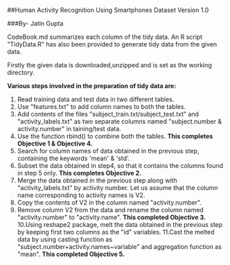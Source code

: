 ##Human Activity Recognition Using Smartphones Dataset Version 1.0

###By- Jatin Gupta

CodeBook.md summarizes each column of the tidy data. An R script "TidyData.R" has also been provided to generate tidy data from the given data.

Firstly the given data is downloaded,unzipped and is set as the working directory.

**Various steps involved in the preparation of tidy data are:**

1. Read training data and test data in two different tables.
2. Use "features.txt" to add column names to both the tables.
3. Add contents of the files "subject_train.txt/subject_test.txt" and "activity_labels.txt" as two separate columns named "subject.number & activity.number" in taining/test data.
4. Use the function rbind() to combine both the tables. **This completes Objective 1 & Objective 4.**
5. Search for column names of data obtained in the previous step, containing the keywords 'mean' & 'std'.
6. Subset the data obtained in step4, so that it contains the columns found in step 5 only. **This completes Objective 2.**
7. Merge the data obtained in the previous step along with "activity_labels.txt" by activity number. Let us assume that the column name corresponding to activity names is V2.
8. Copy the contents of V2 in the column named "activity.number".
9. Remove column V2 from the data and rename the column named "activity.number" to "activity.name". **This completed Objective 3.**
10.Using reshape2 package, melt the data obtained in the previous step by keeping first two columns as the "id" variables.
11.Cast the melted data by using casting function as "subject.number+activity.names~variable" and aggregation function as "mean". **This completed Objective 5.**
